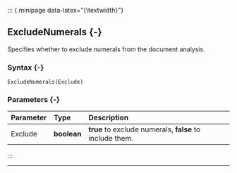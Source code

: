 ::: {.minipage data-latex="{\textwidth}"}
## ExcludeNumerals {-}

Specifies whether to exclude numerals from the document analysis.

### Syntax {-}

```{sql}
ExcludeNumerals(Exclude)
```

### Parameters {-}

**Parameter** | **Type** | **Description**
| :-- | :-- | :-- |
Exclude | **boolean** | **true** to exclude numerals, **false** to include them.
:::

***
